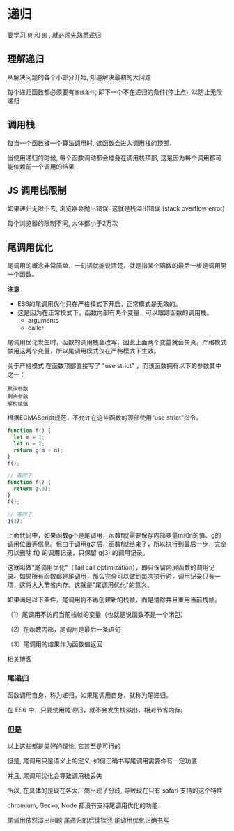 

# 递归

要学习 `树` 和 `图` , 就必须先熟悉递归

## 理解递归

从解决问题的各个小部分开始, 知道解决最初的大问题

每个递归函数都必须要有`基线条件`, 即下一个不在递归的条件(停止点), 以防止无限递归

## 调用栈

每当一个函数被一个算法调用时, 该函数会进入调用栈的顶部.

当使用递归的时候, 每个函数调动都会堆叠在调用栈顶部, 这是因为每个调用都可能依赖前一个调用的结果

## JS 调用栈限制

如果递归无限下去, 浏览器会抛出错误, 这就是栈溢出错误 (stack overflow error)

每个浏览器的限制不同, 大体都小于2万次

## 尾调用优化

尾调用的概念非常简单，一句话就能说清楚，就是指某个函数的最后一步是调用另一个函数。

**注意**
+ ES6的尾调用优化只在严格模式下开启，正常模式是无效的。
+ 这是因为在正常模式下，函数内部有两个变量，可以跟踪函数的调用栈。
  + arguments
  + caller

尾调用优化发生时，函数的调用栈会改写，因此上面两个变量就会失真。严格模式禁用这两个变量，所以尾调用模式仅在严格模式下生效。

关于严格模式
在函数顶部直接写了 "use strict" ，而该函数拥有以下的参数其中之一：

    默认参数
    剩余参数
    解构赋值

根据ECMAScript规范，不允许在这些函数的顶部使用“use strict”指令。

```js
function f() {
  let m = 1;
  let n = 2;
  return g(m + n);
}
f();

// 等同于
function f() {
  return g(3);
}
f();

// 等同于
g(3);
```

上面代码中，如果函数g不是尾调用，函数f就需要保存内部变量m和n的值、g的调用位置等信息。但由于调用g之后，函数f就结束了，所以执行到最后一步，完全可以删除 f() 的调用记录，只保留 g(3) 的调用记录。

这就叫做"尾调用优化"（Tail call optimization），即只保留内层函数的调用记录。如果所有函数都是尾调用，那么完全可以做到每次执行时，调用记录只有一项，这将大大节省内存。这就是"尾调用优化"的意义。

如果满足以下条件，尾调用将不再创建新的栈帧，而是清除并且重用当前栈帧。

（1）尾调用不访问当前栈帧的变量（也就是说函数不是一个闭包）

（2）在函数内部，尾调用是最后一条语句

（3）尾调用的结果作为函数值返回

[相关博客](http://www.ruanyifeng.com/blog/2015/04/tail-call.html)


### 尾递归

函数调用自身，称为递归。如果尾调用自身，就称为尾递归。

在 ES6 中，只要使用尾递归，就不会发生栈溢出，相对节省内存。

### 但是

以上这些都是美好的理论, 它甚至是可行的

但是, 尾调用只是语义上的定义, 如何正确书写尾调用需要你有一定功底

并且, 尾调用优化会导致调用栈丢失

所以, 在具体的是现在各大厂商出现了分歧, 导致现在只有 safari 支持的这个特性

chromium, Gecko, Node 都没有支持尾调用优化的功能

[尾调用依然溢出问题](https://github.com/ruanyf/es6tutorial/issues/703)
[尾递归的后续探究](https://imweb.io/topic/5a244260a192c3b460fce275)
[尾调用优化正确书写](https://2ality.com/2015/06/tail-call-optimization.html#checking_whether_a_function_call_is_in_a_tail_position)